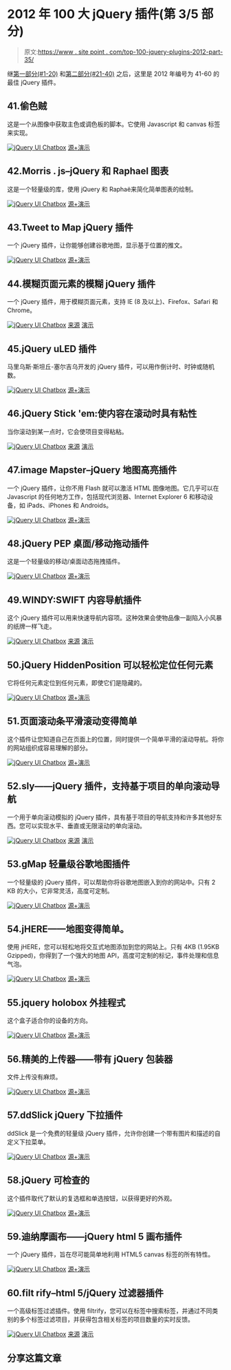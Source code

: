 # 2012 年 100 大 jQuery 插件(第 3/5 部分)

> 原文:[https://www . site point . com/top-100-jquery-plugins-2012-part-35/](https://www.sitepoint.com/top-100-jquery-plugins-2012-part-35/)

继[第一部分(#1-20)](http://www.jquery4u.com/plugins/top-100-jquery-plugins-2012-part-1/) 和[第二部分(#21-40)](http://www.jquery4u.com/plugins/top-100-jquery-plugins-2012-part-25/) 之后，这里是 2012 年编号为 41-60 的最佳 jQuery 插件。

## 41.偷色贼

这是一个从图像中获取主色或调色板的脚本。它使用 Javascript 和 canvas 标签来实现。

[![jQuery UI Chatbox](../Images/1f731d8b845d2479d8fb0c3943e423c5.png)](http://lokeshdhakar.com/projects/color-thief/) 
[源+演示](http://lokeshdhakar.com/projects/color-thief/)

## 42.Morris . js–jQuery 和 Raphael 图表

这是一个轻量级的库，使用 jQuery 和 Raphaë来简化简单图表的绘制。

[![jQuery UI Chatbox](../Images/08c237917e181cfbc3686f3592a4e9f4.png)](http://www.oesmith.co.uk/morris.js/) 
[源+演示](http://www.oesmith.co.uk/morris.js/)

## 43.Tweet to Map jQuery 插件

一个 jQuery 插件，让你能够创建谷歌地图，显示基于位置的推文。

[![jQuery UI Chatbox](../Images/5496f2c5be9f05518213006d29d4cb39.png)](http://tweettomap.com/) 
[源+演示](http://tweettomap.com/)

## 44.模糊页面元素的模糊 jQuery 插件

一个 jQuery 插件，用于模糊页面元素，支持 IE (8 及以上)、Firefox、Safari 和 Chrome。

[![jQuery UI Chatbox](../Images/d32a8a0d6f31e1b9a95b748e0e3dd6e6.png)](https://github.com/nbartlomiej/foggy) 
[来源](https://github.com/nbartlomiej/foggy) [演示](http://nbartlomiej.github.com/foggy/)

## 45.jQuery uLED 插件

马里乌斯·斯坦丘-塞尔吉乌开发的 jQuery 插件，可以用作倒计时、时钟或随机数。

[![jQuery UI Chatbox](../Images/f4340f9421cddf8216429fcf91546d11.png)](http://www.class.pm/files/jquery/uled/demo/) 
[源+演示](http://www.class.pm/files/jquery/uled/demo/)

## 46.jQuery Stick 'em:使内容在滚动时具有粘性

当你滚动到某一点时，它会使项目变得粘粘。

[![jQuery UI Chatbox](../Images/01e0cdb04a29721478cf73a5f4b3c26f.png)](http://viget.com/inspire/jquery-stick-em) 
[来源](http://viget.com/inspire/jquery-stick-em) [演示](http://davist11.github.com/jQuery-Stickem/)

## 47.image Mapster–jQuery 地图高亮插件

一个 jQuery 插件，让你不用 Flash 就可以激活 HTML 图像地图。它几乎可以在 Javascript 的任何地方工作，包括现代浏览器、Internet Explorer 6 和移动设备，如 iPads、iPhones 和 Androids。

[![jQuery UI Chatbox](../Images/f8b085ea3a2c7572f7bc5d166c92daf3.png)](http://www.outsharked.com/imagemapster/) 
[源+演示](http://www.outsharked.com/imagemapster/)

## 48.jQuery PEP 桌面/移动拖动插件

这是一个轻量级的移动/桌面动态拖拽插件。

[![jQuery UI Chatbox](../Images/7cd0de3df23f7598aeca82fb2f77e090.png)](http://pep.briangonzalez.org/) 
[源+演示](http://pep.briangonzalez.org/)

## 49.WINDY:SWIFT 内容导航插件

这个 jQuery 插件可以用来快速导航内容项。这种效果会使物品像一副陷入小风暴的纸牌一样飞走。

[![jQuery UI Chatbox](../Images/0b07ff44340dab40df22b425f46d99c0.png)](http://tympanus.net/codrops/2012/10/09/windy-a-plugin-for-swift-content-navigation/) 
[来源](http://tympanus.net/codrops/2012/10/09/windy-a-plugin-for-swift-content-navigation/) [演示](http://tympanus.net/Development/Windy/)

## 50.jQuery HiddenPosition 可以轻松定位任何元素

它将任何元素定位到任何元素，即使它们是隐藏的。

[![jQuery UI Chatbox](../Images/966fe8ffbc07d33de1a4dbb6d53cff4d.png)](http://www.garralab.com/hiddenposition.php) 
[源+演示](http://www.garralab.com/hiddenposition.php)

## 51.页面滚动条平滑滚动变得简单

这个插件让您知道自己在页面上的位置，同时提供一个简单平滑的滚动导航。将你的网站组织成容易理解的部分。

[![jQuery UI Chatbox](../Images/0f7aa899eb2807fccb52e2d45d5f24c8.png)](http://pagescroller.com/) 
[源+演示](http://pagescroller.com/)

## 52.sly——jQuery 插件，支持基于项目的单向滚动导航

一个用于单向滚动模拟的 jQuery 插件，具有基于项目的导航支持和许多其他好东西。您可以实现水平、垂直或无限滚动的单向滚动。

[![jQuery UI Chatbox](../Images/c27dd9f6019cfd79d02e01e370feaa0d.png)](http://darsa.in/sly/) 
[来源](http://darsa.in/sly/) [演示](http://fineuploader.com/fine-uploader-with-jquery-wrapper-demo.html)

## 53.gMap 轻量级谷歌地图插件

一个轻量级的 jQuery 插件，可以帮助你将谷歌地图嵌入到你的网站中。只有 2 KB 的大小，它非常灵活，高度可定制。

[![jQuery UI Chatbox](../Images/53f7ce2842106d56b2f268016283c69a.png)](http://gmap.nurtext.de/) 
[源+演示](http://gmap.nurtext.de/)

## 54.jHERE——地图变得简单。

使用 jHERE，您可以轻松地将交互式地图添加到您的网站上。只有 4KB (1.95KB Gzipped)，你得到了一个强大的地图 API，高度可定制的标记，事件处理和信息气泡。

[![jQuery UI Chatbox](../Images/0b4f3cbc0fc18e7379f1fc881e245b4c.png)](http://jhere.net/) 
[源+演示](http://jhere.net/)

## 55.jquery holobox 外挂程式

这个盒子适合你的设备的方向。

[![jQuery UI Chatbox](../Images/698e4a1749f8e1735c01ff7bc7ae2086.png)](http://hakim.se/experiments/css/holobox/) 
[源+演示](http://hakim.se/experiments/css/holobox/)

## 56.精美的上传器——带有 jQuery 包装器

文件上传没有麻烦。

[![jQuery UI Chatbox](../Images/46d28357c1e1fcc6b7588db6e59d356d.png)](http://fineuploader.com/) 
[源+演示](http://fineuploader.com/)

## 57.ddSlick jQuery 下拉插件

ddSlick 是一个免费的轻量级 jQuery 插件，允许你创建一个带有图片和描述的自定义下拉菜单。

[![jQuery UI Chatbox](../Images/6712159767fb15b9d4401c19d8211690.png)](http://designwithpc.com/Plugins/ddSlick) 
[源+演示](http://designwithpc.com/Plugins/ddSlick)

## 58.jQuery 可检查的

这个插件取代了默认的复选框和单选按钮，以获得更好的外观。

[![jQuery UI Chatbox](../Images/aedc18ab32ac89bb29798b3976449d62.png)](http://arthurgouveia.com/prettyCheckable/) 
[源+演示](http://arthurgouveia.com/prettyCheckable/)

## 59.迪纳摩画布——jQuery html 5 画布插件

一个 jQuery 插件，旨在尽可能简单地利用 HTML5 canvas 标签的所有特性。

[![jQuery UI Chatbox](../Images/1a7d8a276b5cde6f5dc76aad02694bc0.png)](http://iwhitcomb.github.com/dynamocanvas/) 
[源+演示](http://iwhitcomb.github.com/dynamocanvas/)

## 60.filt rify–html 5/jQuery 过滤器插件

一个高级标签过滤插件。使用 filtrify，您可以在标签中搜索标签，并通过不同类别的多个标签过滤项目，并获得包含相关标签的项目数量的实时反馈。

[![jQuery UI Chatbox](../Images/9f3c429ecd23f774bd2291a67e6052cf.png)](http://luis-almeida.github.com/filtrify/) 
[来源](http://luis-almeida.github.com/filtrify/) [演示](http://luis-almeida.github.com/filtrify/movies.html)

## 分享这篇文章